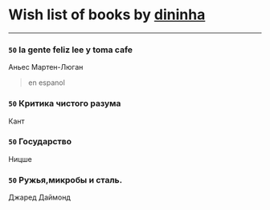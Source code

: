 # Wish list of books by [dininha](https://www.facebook.com/profile.php?id=10201286419319569)
---

### `50` la gente feliz lee y toma cafe
Аньес Мартен-Люган
> en espanol

### `50` Критика чистого разума
Кант

### `50` Государство
Ницше

### `50` Ружья,микробы и сталь.
Джаред Даймонд

